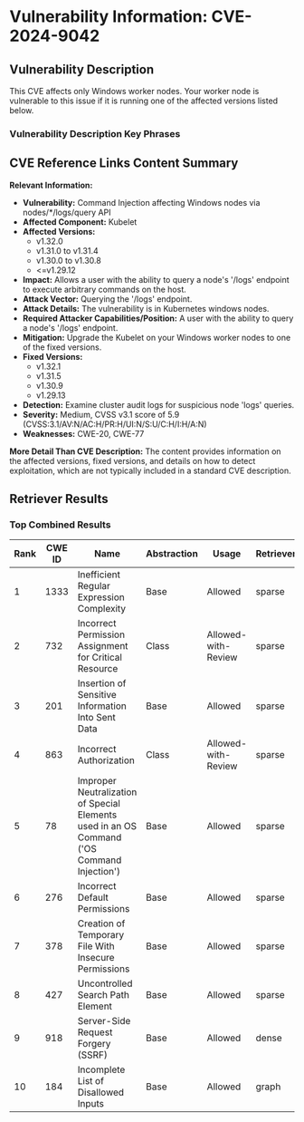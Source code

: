 # Vulnerability Information: CVE-2024-9042

## Vulnerability Description
This CVE affects only Windows worker nodes. Your worker node is vulnerable to this issue if it is running one of the affected versions listed below.

### Vulnerability Description Key Phrases

## CVE Reference Links Content Summary
**Relevant Information:**

*   **Vulnerability:** Command Injection affecting Windows nodes via nodes/\*/logs/query API
*   **Affected Component:** Kubelet
*   **Affected Versions:**
    *   v1.32.0
    *   v1.31.0 to v1.31.4
    *   v1.30.0 to v1.30.8
    *   <=v1.29.12
*   **Impact:** Allows a user with the ability to query a node's '/logs' endpoint to execute arbitrary commands on the host.
*   **Attack Vector:** Querying the '/logs' endpoint.
*   **Attack Details:** The vulnerability is in Kubernetes windows nodes.
*   **Required Attacker Capabilities/Position:** A user with the ability to query a node's '/logs' endpoint.
*   **Mitigation:** Upgrade the Kubelet on your Windows worker nodes to one of the fixed versions.
*   **Fixed Versions:**
    *   v1.32.1
    *   v1.31.5
    *   v1.30.9
    *   v1.29.13
*   **Detection:** Examine cluster audit logs for suspicious node 'logs' queries.
*   **Severity:** Medium, CVSS v3.1 score of 5.9 (CVSS:3.1/AV:N/AC:H/PR:H/UI:N/S:U/C:H/I:H/A:N)
*   **Weaknesses:** CWE-20, CWE-77

**More Detail Than CVE Description:** The content provides information on the affected versions, fixed versions, and details on how to detect exploitation, which are not typically included in a standard CVE description.

## Retriever Results

### Top Combined Results

| Rank | CWE ID | Name | Abstraction | Usage  | Retrievers | Individual Scores |
|------|--------|------|-------------|-------|------------|-------------------|
| 1 | 1333 | Inefficient Regular Expression Complexity | Base | Allowed | sparse | 0.055 |
| 2 | 732 | Incorrect Permission Assignment for Critical Resource | Class | Allowed-with-Review | sparse | 0.054 |
| 3 | 201 | Insertion of Sensitive Information Into Sent Data | Base | Allowed | sparse | 0.052 |
| 4 | 863 | Incorrect Authorization | Class | Allowed-with-Review | sparse | 0.052 |
| 5 | 78 | Improper Neutralization of Special Elements used in an OS Command ('OS Command Injection') | Base | Allowed | sparse | 0.050 |
| 6 | 276 | Incorrect Default Permissions | Base | Allowed | sparse | 0.050 |
| 7 | 378 | Creation of Temporary File With Insecure Permissions | Base | Allowed | sparse | 0.050 |
| 8 | 427 | Uncontrolled Search Path Element | Base | Allowed | sparse | 0.050 |
| 9 | 918 | Server-Side Request Forgery (SSRF) | Base | Allowed | dense | 0.514 |
| 10 | 184 | Incomplete List of Disallowed Inputs | Base | Allowed | graph | 0.002 |

